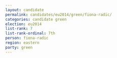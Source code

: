 ```yaml
---
layout: candidate
permalink: candidates/eu2014/green/fiona-radic/
categories: candidate green
election: eu2014
list-rank: 7
list-rank-ordinal: 7th
person: fiona-radic
region: eastern
party: green
---
```

